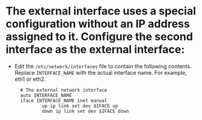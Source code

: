 # The external interface uses a special configuration without an IP address assigned to it. Configure the second interface as the external interface:

* Edit the `/etc/network/interfaces` file to contain the following contents. Replace `INTERFACE_NAME` with the actual interface name. For example, eth1 or eth2. 
    
        # The external network interface
        auto INTERFACE_NAME
        iface INTERFACE_NAME inet manual
                up ip link set dev $IFACE up
                down ip link set dev $IFACE down
                